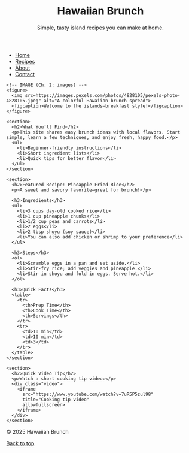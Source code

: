 <!doctype html>
<html lang="en">
<head>
  <meta charset="utf-8">
  <meta name="viewport" content="width=device-width, initial-scale=1"> 
  <title>Hawaiian Brunch</title>
  <link rel="stylesheet" href="styles.css">
</head>
<body>
  <header>
    <h1>Hawaiian Brunch</h1>
    <p>Simple, tasty island recipes you can make at home.</p>
  </header>
  <nav>
    <ul>
      <li><a href="index.html">Home</a></li>
      <li><a href="#">Recipes</a></li>
      <li><a href="#">About</a></li>
      <li><a href="#">Contact</a></li>
    </ul>
  </nav>

  <main>

    <!-- IMAGE (Ch. 2: images) -->
    <figure>
      <img src=https://images.pexels.com/photos/4828105/pexels-photo-4828105.jpeg" alt="A colorful Hawaiian brunch spread">
      <figcaption>Welcome to the islands—breakfast style!</figcaption>
    </figure>

    <section>
      <h2>What You’ll Find</h2>
      <p>This site shares easy brunch ideas with local flavors. Start simple, learn a few techniques, and enjoy fresh, happy food.</p>
      <ul>
        <li>Beginner-friendly instructions</li>
        <li>Short ingredient lists</li>
        <li>Quick tips for better flavor</li>
      </ul>
    </section>

    <section>
      <h2>Featured Recipe: Pineapple Fried Rice</h2>
      <p>A sweet and savory favorite—great for brunch!</p>

      <h3>Ingredients</h3>
      <ul>
        <li>3 cups day-old cooked rice</li>
        <li>1 cup pineapple chunks</li>
        <li>1/2 cup peas and carrots</li>
        <li>2 eggs</li>
        <li>2 tbsp shoyu (soy sauce)</li>
        <li>You can also add chicken or shrimp to your preference</li>
      </ul>

      <h3>Steps</h3>
      <ol>
        <li>Scramble eggs in a pan and set aside.</li>
        <li>Stir-fry rice; add veggies and pineapple.</li>
        <li>Stir in shoyu and fold in eggs. Serve hot.</li>
      </ol>

      <h3>Quick Facts</h3>
      <table>
        <tr>
          <th>Prep Time</th>
          <th>Cook Time</th>
          <th>Servings</th>
        </tr>
        <tr>
          <td>10 min</td>
          <td>10 min</td>
          <td>3</td>
        </tr>
      </table>
    </section>

    <section>
      <h2>Quick Video Tip</h2>
      <p>Watch a short cooking tip video:</p>
      <div class="video">
        <iframe 
          src="https://www.youtube.com/watch?v=7uR5P5zul98" 
          title="Cooking tip video"
          allowfullscreen>
        </iframe>
      </div>
    </section>

  </main>

  <footer>
    <p>© 2025 Hawaiian Brunch</p>
    <p><a href="#top">Back to top</a></p>
  </footer>

</body>
</html>
